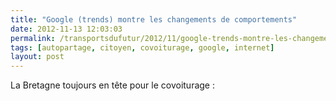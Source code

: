 ```yaml
---
title: "Google (trends) montre les changements de comportements"
date: 2012-11-13 12:03:03
permalink: /transportsdufutur/2012/11/google-trends-montre-les-changements-de-comportements.html
tags: [autopartage, citoyen, covoiturage, google, internet]
layout: post
---
```


La Bretagne toujours en tête pour le covoiturage :
